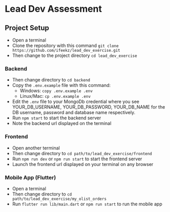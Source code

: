 # Lead Dev Assessment

## Project Setup
* Open a terminal
* Clone the repository with this command `git clone https://github.com/ifeekz/lead_dev_exercise.git`
* Then change to the project directory `cd lead_dev_exercise`

### Backend
* Then change directory to `cd backend`
* Copy the `.env.example` file with this command:
    * Windows: `copy .env.example .env`
    * Linux/Mac: `cp .env.example .env`
* Edit the `.env` file to your MongoDb credential where you see YOUR_DB_USERNAME, YOUR_DB_PASSWORD, YOUR_DB_NAME for the DB username, password and database name respectively.
* Run `npm start` to start the backend server
* Note the backend url displayed on the terminal

### Frontend
* Open another terminal
* Then change directory to `cd path/to/lead_dev_exercise/frontend`
* Run `npm run dev` or `npm run start` to start the frontend server
* Launch the frontend url displayed on your terminal on any browser

### Mobile App (Flutter)
* Open a terminal
* Then change directory to `cd path/to/lead_dev_exercise/my_olist_orders`
* Run `flutter run lib/main.dart` or `npm run start` to run the mobile app